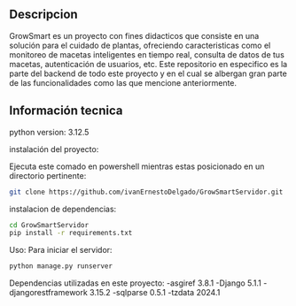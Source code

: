 ## Descripcion
GrowSmart es un proyecto con fines didacticos que consiste en una solución para el cuidado de plantas,
ofreciendo caracteristicas como el monitoreo de macetas inteligentes en tiempo real, consulta de datos de tus macetas,
autenticación de usuarios, etc. Este repositorio en especifico es la parte del backend de todo este proyecto y en el cual
se albergan gran parte de las funcionalidades como las que mencione anteriormente.

## Información tecnica

python version: 3.12.5

instalación del proyecto:

Ejecuta este comado en powershell mientras estas posicionado en un directorio pertinente:
```bash        
git clone https://github.com/ivanErnestoDelgado/GrowSmartServidor.git
```
instalacion de dependencias:
```bash
cd GrowSmartServidor
pip install -r requirements.txt
```

Uso:
    Para iniciar el servidor:
```bash
python manage.py runserver
```

Dependencias utilizadas en este proyecto:
-asgiref 3.8.1
-Django 5.1.1
-djangorestframework 3.15.2
-sqlparse 0.5.1
-tzdata 2024.1
